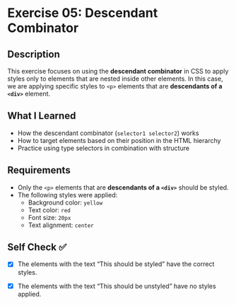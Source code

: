 # Exercise 05: Descendant Combinator

## Description

This exercise focuses on using the **descendant combinator** in CSS to apply styles only to elements that are nested inside other elements. In this case, we are applying specific styles to `<p>` elements that are **descendants of a `<div>`** element.

## What I Learned

- How the descendant combinator (`selector1 selector2`) works
- How to target elements based on their position in the HTML hierarchy
- Practice using type selectors in combination with structure

## Requirements

- Only the `<p>` elements that are **descendants of a `<div>`** should be styled.
- The following styles were applied:
  - Background color: `yellow`
  - Text color: `red`
  - Font size: `20px`
  - Text alignment: `center`

## Self Check ✅

- [x] The elements with the text “This should be styled” have the correct styles.
- [x] The elements with the text “This should be unstyled” have no styles applied.

